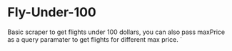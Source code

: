 # Fly-Under-100

Basic scraper to get flights under 100 dollars, you can also pass maxPrice as a query paramater to get flights for different max price.
`
